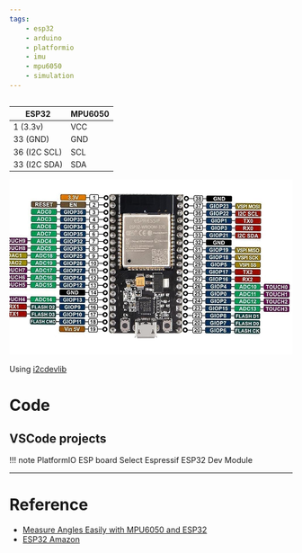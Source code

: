 ```yaml
---
tags:
    - esp32
    - arduino
    - platformio
    - imu
    - mpu6050
    - simulation
---
```


## 

| ESP32  | MPU6050  |
|---|---|
| 1 (3.3v)  | VCC  |
| 33 (GND) | GND |
| 36 (I2C SCL) | SCL |
| 33 (I2C SDA) | SDA |


![](images/esp32-WROOM-32D.png)

Using [i2cdevlib](https://github.com/jrowberg/i2cdevlib/tree/master)


# Code

## VSCode projects

!!! note PlatformIO ESP board
    Select Espressif ESP32 Dev Module
     




---
# Reference
- [Measure Angles Easily with MPU6050 and ESP32](https://youtu.be/C93SoHYeuz0)
- [ESP32 Amazon](https://www.amazon.com/HiLetgo-ESP-WROOM-32-Development-Microcontroller-Integrated/dp/B0718T232Z/ref=sr_1_6?crid=6010146X2AE3&keywords=esp32&qid=1694385365&sprefix=esp32%2Caps%2C201&sr=8-6)